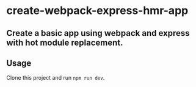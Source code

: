 # create-webpack-express-hmr-app  
Create a basic app using webpack and express with hot module replacement.
---
## Usage
Clone this project and run `npm run dev`.

